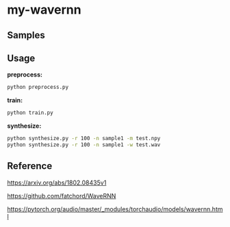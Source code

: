 # my-wavernn

## Samples



## Usage

**preprocess:**
```bash
python preprocess.py
```

**train:**
```bash
python train.py
```

**synthesize:**

```bash
python synthesize.py -r 100 -n sample1 -m test.npy
python synthesize.py -r 100 -n sample1 -w test.wav
```

## Reference

https://arxiv.org/abs/1802.08435v1

https://github.com/fatchord/WaveRNN

https://pytorch.org/audio/master/_modules/torchaudio/models/wavernn.html